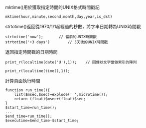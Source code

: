 mktime()用於獲取指定時間的UNIX格式時間戳記
```
mktime(hour,minute,second,month,day,year,is_dst)
```

strtotime()返回從1970/1/1起經過的秒數，將字串日期轉為UNIX時間戳
```
strtotime('now');		// 當前的UNIX時間戳
strtotime('+3 days')		// 3天後的UNIX時間戳
```

返回指定時間戳的日期時間
```
print_r(localtime(date('U'),1));	// 回傳以文字當做索引的陣列
```

```
print_r(localtime(time(),1));
```

計算頁面執行時間
```
function run_time(){
	list($msec,$sec)=explode(' ',microtime());
	return (float)$msec+(float)$sec;
}
$start_time=run_time();
...
$end_time=run_time();
$executime=$end_time-$start_time;
```